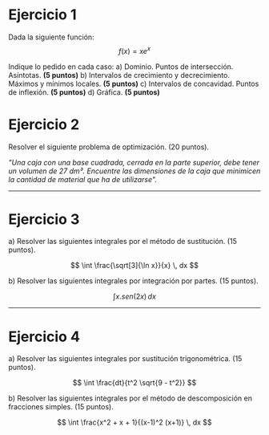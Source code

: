 # Ejercicio 1

Dada la siguiente función:
$$
f(x) = x e^{x}
$$

Indique lo pedido en cada caso:
a) Dominio. Puntos de intersección. Asíntotas. **(5 puntos)**
b) Intervalos de crecimiento y decrecimiento. Máximos y mínimos locales. **(5 puntos)**
c) Intervalos de concavidad. Puntos de inflexión. **(5 puntos)**
d) Gráfica. **(5 puntos)**
# Ejercicio 2

Resolver el siguiente problema de optimización. (20 puntos).

*"Una caja con una base cuadrada, cerrada en la parte superior, debe tener un volumen de 27 dm³. Encuentre las dimensiones de la caja que minimicen la cantidad de material que ha de utilizarse".*  

---

# Ejercicio 3

a) Resolver las siguientes integrales por el método de sustitución. (15 puntos).

$$
\int \frac{\sqrt[3]{\ln x}}{x} \, dx
$$

b) Resolver las siguientes integrales por integración por partes. (15 puntos).

$$
\int x .sen(2x) \, dx
$$

---

# Ejercicio 4

a) Resolver las siguientes integrales por sustitución trigonométrica. (15 puntos).

$$
\int \frac{dt}{t^2 \sqrt{9 - t^2}}
$$

b) Resolver las siguientes integrales por el método de descomposición en fracciones simples. (15 puntos).

$$
\int \frac{x^2 + x + 1}{(x-1)^2 (x+1)} \, dx
$$
